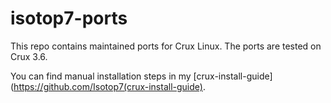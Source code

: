 # isotop7-ports

This repo contains maintained ports for Crux Linux. The ports are tested on Crux 3.6.

You can find manual installation steps in my [crux-install-guide](https://github.com/Isotop7(crux-install-guide).
